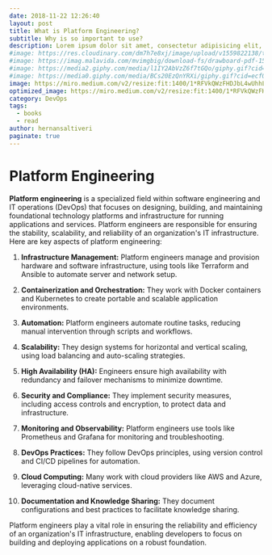 ```yaml
---
date: 2018-11-22 12:26:40
layout: post
title: What is Platform Engineering?
subtitle: Why is so important to use?
description: Lorem ipsum dolor sit amet, consectetur adipisicing elit, sed do eiusmod tempor incididunt ut labore et dolore magna aliqua.
#image: https://res.cloudinary.com/dm7h7e8xj/image/upload/v1559822138/theme9_v273a9.jpg
#image: https://imag.malavida.com/mvimgbig/download-fs/drawboard-pdf-15322-5.jpg
#image: https://media2.giphy.com/media/l1IY2AbVzZ6f7tGQo/giphy.gif?cid=ecf05e47c46f4c993306fa86540461d15f358257b387d43f&rid=giphy.gif
#image: https://media0.giphy.com/media/BCs20EzQnYRXi/giphy.gif?cid=ecf05e47f232b1b79d83818de57145545e1c0893e38473eb&rid=giphy.gif
image: https://miro.medium.com/v2/resize:fit:1400/1*RFVkQWzFHDJbL4wUhhL9ww.png
optimized_image: https://miro.medium.com/v2/resize:fit:1400/1*RFVkQWzFHDJbL4wUhhL9ww.png
category: DevOps
tags:
  - books
  - read
author: hernansaltiveri
paginate: true
---
```


# Platform Engineering

**Platform engineering** is a specialized field within software engineering and IT operations (DevOps) that focuses on designing, building, and maintaining foundational technology platforms and infrastructure for running applications and services. Platform engineers are responsible for ensuring the stability, scalability, and reliability of an organization's IT infrastructure. Here are key aspects of platform engineering:

1. **Infrastructure Management:** Platform engineers manage and provision hardware and software infrastructure, using tools like Terraform and Ansible to automate server and network setup.

2. **Containerization and Orchestration:** They work with Docker containers and Kubernetes to create portable and scalable application environments.

3. **Automation:** Platform engineers automate routine tasks, reducing manual intervention through scripts and workflows.

4. **Scalability:** They design systems for horizontal and vertical scaling, using load balancing and auto-scaling strategies.

5. **High Availability (HA):** Engineers ensure high availability with redundancy and failover mechanisms to minimize downtime.

6. **Security and Compliance:** They implement security measures, including access controls and encryption, to protect data and infrastructure.

7. **Monitoring and Observability:** Platform engineers use tools like Prometheus and Grafana for monitoring and troubleshooting.

8. **DevOps Practices:** They follow DevOps principles, using version control and CI/CD pipelines for automation.

9. **Cloud Computing:** Many work with cloud providers like AWS and Azure, leveraging cloud-native services.

10. **Documentation and Knowledge Sharing:** They document configurations and best practices to facilitate knowledge sharing.

Platform engineers play a vital role in ensuring the reliability and efficiency of an organization's IT infrastructure, enabling developers to focus on building and deploying applications on a robust foundation.

